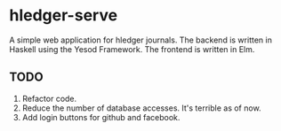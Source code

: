 # hledger-serve

A simple web application for hledger journals. The backend is written in Haskell using the Yesod Framework. The frontend is
written in Elm. 


## TODO 

1. Refactor code. 
2. Reduce the number of database accesses. It's terrible as of now.
3. Add login buttons for github and facebook.
